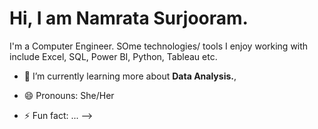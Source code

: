 <h1> Hi, I am Namrata Surjooram. </h1>
 
I'm a Computer Engineer. SOme technologies/ tools I enjoy working with include Excel, SQL, Power BI, Python, Tableau etc.

- 🌱 I’m currently learning more about <b>Data Analysis.</b>,

- 😄 Pronouns: She/Her
- ⚡ Fun fact: ...
-->
